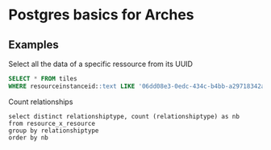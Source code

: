 # Postgres basics for Arches

## Examples

Select all the data of a specific ressource from its UUID

```sql
SELECT * FROM tiles 
WHERE resourceinstanceid::text LIKE '06dd08e3-0edc-434c-b4bb-a29718342ad6'
```

Count relationships 

```
select distinct relationshiptype, count (relationshiptype) as nb 
from resource_x_resource
group by relationshiptype
order by nb
```
